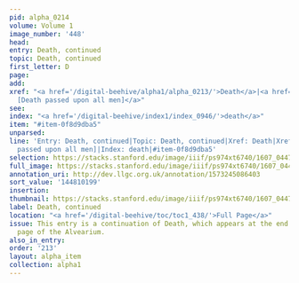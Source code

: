 ```yaml
---
pid: alpha_0214
volume: Volume 1
image_number: '448'
head:
entry: Death, continued
topic: Death, continued
first_letter: D
page:
add:
xref: "<a href='/digital-beehive/alpha1/alpha_0213/'>Death</a>|<a href='/digital-beehive/num3/num_0638/'>507
  [Death passed upon all men]</a>"
see:
index: "<a href='/digital-beehive/index1/index_0946/'>death</a>"
item: "#item-0f8d9dba5"
unparsed:
line: 'Entry: Death, continued|Topic: Death, continued|Xref: Death|Xref: 507 [Death
  passed upon all men]|Index: death|#item-0f8d9dba5'
selection: https://stacks.stanford.edu/image/iiif/ps974xt6740/1607_0447/719,199,3106,728/full/0/default.jpg
full_image: https://stacks.stanford.edu/image/iiif/ps974xt6740/1607_0447/full/full/0/default.jpg
annotation_uri: http://dev.llgc.org.uk/annotation/1573245086403
sort_value: '144810199'
insertion:
thumbnail: https://stacks.stanford.edu/image/iiif/ps974xt6740/1607_0447/719,199,600,180/250,/0/default.jpg
label: Death, continued
location: "<a href='/digital-beehive/toc/toc1_438/'>Full Page</a>"
issue: This entry is a continuation of Death, which appears at the end of the previous
  page of the Alvearium.
also_in_entry:
order: '213'
layout: alpha_item
collection: alpha1
---
```

